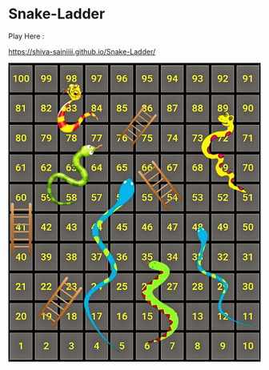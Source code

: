 # Snake-Ladder

Play Here : 

https://shiva-sainiiii.github.io/Snake-Ladder/

![Game LayOut](snl.png)
